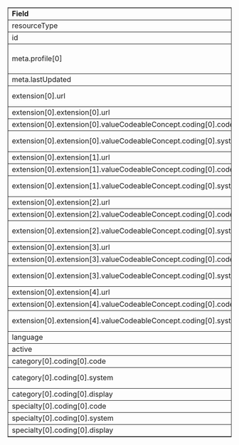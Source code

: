 <table border="1"><tr><td><b>Field</b></td><td><b>Value</b></td></tr>
<tr><td>resourceType</td><td>
"HealthcareService"
</td></tr>
<tr><td>id</td><td>
"VirtualCounselService"
</td></tr>
<tr><td>meta.profile[0]</td><td>"http://hl7.org/fhir/us/davinci-pdex-plan-net/StructureDefinition/plannet-HealthcareService"</td>
<tr><td>meta.lastUpdated</td><td>
"2020-07-07T13:26:22.0314215+00:00"
</td></tr>
<tr><td>extension[0].url</td><td>
"http://hl7.org/fhir/us/davinci-pdex-plan-net/StructureDefinition/delivery-method"
</td></tr>
<tr><td>extension[0].extension[0].url</td><td>
"type"
</td></tr>
<tr><td>extension[0].extension[0].valueCodeableConcept.coding[0].code</td><td>
#virtual
</td></tr>
<tr><td>extension[0].extension[0].valueCodeableConcept.coding[0].system</td><td>
"http://hl7.org/fhir/us/davinci-pdex-plan-net/CodeSystem/DeliveryMethodCS"
</td></tr>
<tr><td>extension[0].extension[1].url</td><td>
"virtualModalities"
</td></tr>
<tr><td>extension[0].extension[1].valueCodeableConcept.coding[0].code</td><td>
#web
</td></tr>
<tr><td>extension[0].extension[1].valueCodeableConcept.coding[0].system</td><td>
"http://hl7.org/fhir/us/davinci-pdex-plan-net/CodeSystem/VirtualModalitiesCS"
</td></tr>
<tr><td>extension[0].extension[2].url</td><td>
"virtualModalities"
</td></tr>
<tr><td>extension[0].extension[2].valueCodeableConcept.coding[0].code</td><td>
#app
</td></tr>
<tr><td>extension[0].extension[2].valueCodeableConcept.coding[0].system</td><td>
"http://hl7.org/fhir/us/davinci-pdex-plan-net/CodeSystem/VirtualModalitiesCS"
</td></tr>
<tr><td>extension[0].extension[3].url</td><td>
"virtualModalities"
</td></tr>
<tr><td>extension[0].extension[3].valueCodeableConcept.coding[0].code</td><td>
#tdd
</td></tr>
<tr><td>extension[0].extension[3].valueCodeableConcept.coding[0].system</td><td>
"http://hl7.org/fhir/us/davinci-pdex-plan-net/CodeSystem/VirtualModalitiesCS"
</td></tr>
<tr><td>extension[0].extension[4].url</td><td>
"virtualModalities"
</td></tr>
<tr><td>extension[0].extension[4].valueCodeableConcept.coding[0].code</td><td>
#phone
</td></tr>
<tr><td>extension[0].extension[4].valueCodeableConcept.coding[0].system</td><td>
"http://hl7.org/fhir/us/davinci-pdex-plan-net/CodeSystem/VirtualModalitiesCS"
</td></tr>
<tr><td>language</td><td>
"en-US"
</td></tr>
<tr><td>active</td><td>
"true"
</td></tr>
<tr><td>category[0].coding[0].code</td><td>
#prov
</td></tr>
<tr><td>category[0].coding[0].system</td><td>
"http://hl7.org/fhir/us/davinci-pdex-plan-net/CodeSystem/HealthcareServiceCategoryCS"
</td></tr>
<tr><td>category[0].coding[0].display</td><td>
"Provider"
</td></tr>
<tr><td>specialty[0].coding[0].code</td><td>
#101YP2500X
</td></tr>
<tr><td>specialty[0].coding[0].system</td><td>
"http://nucc.org/provider-taxonomy"
</td></tr>
<tr><td>specialty[0].coding[0].display</td><td>
"Professional Counselor"
</td></tr>
</table>
